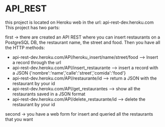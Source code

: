 # API_REST

this project is located on Heroku web in the url: api-rest-dev.heroku.com
This project has two parts:

first -> there are created an API REST where you can insert restaurants on a PostgreSQL DB, the restaurant name, the street and food. Then you have all the HTTP methods:
  - api-rest-dev.heroku.com/API/heroku_insert/name/street/food  --> Insert a record through the url
  - api-rest-dev.heroku.com/API/insert_restaurante --> insert a record with a JSON {'nombre':'name','calle':'street','comida':'food'}
  - api-rest-dev.heroku.com/API/restaurante/id --> return a JSON with the restaurant by your id 
  - api-rest-dev.heroku.com/API/get_restaurantes --> show all the restaurants saved in a JSON format
  - api-rest-dev.heroku.com/API/delete_restaurante/id --> delete the restaurant by your id

second -> you have a web form for insert and queried all the restaurants that you want
  
